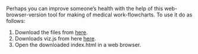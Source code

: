 <script>
document.getElementById( "demosmall").style.backgroundColor="#EFAB00";
document.getElementById( "demotext").style.color="#000000";
document.getElementById( "demo").className="menu2active";
</script>
Perhaps you can improve someone’s health with the help of this web-browser-version tool for making of medical work-flowcharts. To use it do as follows:

<ol class="container">
 <li>Download the files from <a href="https://github.com/RickardHultgren/lympha/tree/JavaScript">here</a>.</li>
 <li>Downloads viz.js from here <a href="https://github.com/mdaines/viz.js/releases">here</a>.</li>
 <li>Open the downloaded index.html in a web browser.</li>
</ol>
